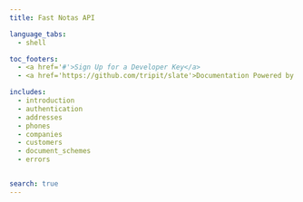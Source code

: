 ```yaml
---
title: Fast Notas API

language_tabs:
  - shell

toc_footers:
  - <a href='#'>Sign Up for a Developer Key</a>
  - <a href='https://github.com/tripit/slate'>Documentation Powered by Slate</a>

includes:
  - introduction
  - authentication
  - addresses
  - phones
  - companies
  - customers
  - document_schemes
  - errors


search: true
---
```

